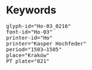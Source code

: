 # Keywords
<pre>
glyph-id="Ho-03_0216"
font-id="Ho-03"
printer-id="Ho"
printer="Kasper Hochfeder"
period="1503–1505"
place="Kraków"
PT plate="021"
</pre>
